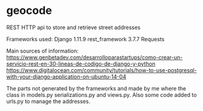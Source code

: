 # geocode
REST HTTP api to store and retrieve street addresses

Frameworks used:
Django 1.11.9
rest_framework 3.7.7
Requests

Main sources of information:
https://www.genbetadev.com/desarrolloparastartups/como-crear-un-servicio-rest-en-30-lineas-de-codigo-de-django-y-python
https://www.digitalocean.com/community/tutorials/how-to-use-postgresql-with-your-django-application-on-ubuntu-14-04

The parts not generated by the frameworks and made by me where the class in models.py serializations.py and views.py. Also some code added to urls.py to manage the addresses. 
